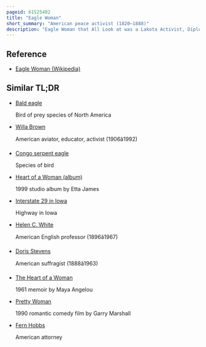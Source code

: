 ```yaml
---
pageid: 61525402
title: "Eagle Woman"
short_summary: "American peace activist (1820–1888)"
description: "Eagle Woman that All Look at was a Lakota Activist, Diplomat, Trader, and Translator, who was known for her Efforts mediating the Conflicts between white Settlers, the United States Government, and the Sioux. She is credited with being the only Woman recognized as Chief among the Sioux."
---
```


## Reference

- [Eagle Woman (Wikipedia)](https://en.wikipedia.org/?curid=61525402)

## Similar TL;DR

- [Bald eagle](/tldr/en/bald-eagle)

  Bird of prey species of North America

- [Willa Brown](/tldr/en/willa-brown)

  American aviator, educator, activist (1906â1992)

- [Congo serpent eagle](/tldr/en/congo-serpent-eagle)

  Species of bird

- [Heart of a Woman (album)](/tldr/en/heart-of-a-woman-album)

  1999 studio album by Etta James

- [Interstate 29 in Iowa](/tldr/en/interstate-29-in-iowa)

  Highway in Iowa

- [Helen C. White](/tldr/en/helen-c-white)

  American English professor (1896â1967)

- [Doris Stevens](/tldr/en/doris-stevens)

  American suffragist (1888â1963)

- [The Heart of a Woman](/tldr/en/the-heart-of-a-woman)

  1961 memoir by Maya Angelou

- [Pretty Woman](/tldr/en/pretty-woman)

  1990 romantic comedy film by Garry Marshall

- [Fern Hobbs](/tldr/en/fern-hobbs)

  American attorney
